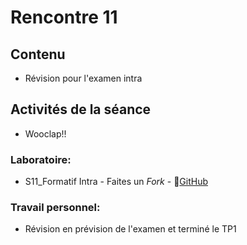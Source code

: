 # Rencontre 11

## Contenu
- Révision pour l'examen intra

## Activités de la séance
  - Wooclap!!


 ### Laboratoire: 
- S11_Formatif Intra - Faites un *Fork* - 🔗[GitHub](https://github.com/ProgWebTransFC/S11_Intra_Formatif)

### Travail personnel: 
- Révision en prévision de l'examen et terminé le TP1